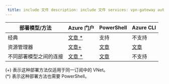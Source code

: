 ```yaml
---
 title: include 文件 description: include 文件 services: vpn-gateway author: cherylmc ms.service: vpn-gateway ms.topic: include origin.date: 04/19/2018 ms.date: 06/13/2018 ms.author: v-junlch ms.custom: include file
---
```

| **部署模型/方法** | **Azure 门户** | **PowerShell** | **Azure CLI** |
| --- | --- | --- | --- |
| 经典 |[文章 * ](../articles/vpn-gateway/vpn-gateway-howto-vnet-vnet-portal-classic.md)|支持 | 不支持|
| 资源管理器 |[文章+](../articles/vpn-gateway/vpn-gateway-howto-vnet-vnet-resource-manager-portal.md) |[文章](../articles/vpn-gateway/vpn-gateway-vnet-vnet-rm-ps.md) |[文章](../articles/vpn-gateway/vpn-gateway-howto-vnet-vnet-cli.md)
| 不同部署模型之间的连接 |[文章 * ](../articles/vpn-gateway/vpn-gateway-connect-different-deployment-models-portal.md) |[文章](../articles/vpn-gateway/vpn-gateway-connect-different-deployment-models-powershell.md) | 不支持 |

(+) 表示这种部署方法仅适用于同一订阅中的 VNet。<br>
(*) 表示这种部署方法也需要 PowerShell。

<!-- ms.date: 06/13/2018 -->